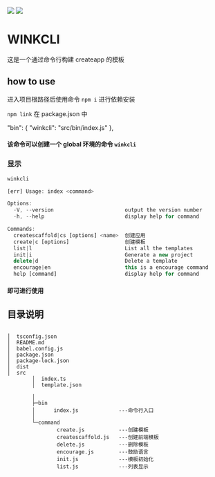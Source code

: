 [![](https://img.shields.io/badge/winkcli-@huawink-blue.svg?style=plastic)]({https://www.npmjs.com/package/winkcli-main})
[![](https://img.shields.io/github/v/release/huahuahuahuahuahua/winkcli-main.svg)]({https://www.npmjs.com/package/winkcli-main})

# WINKCLI

这是一个通过命令行构建 createapp 的模板

## how to use

进入项目根路径后使用命令
`npm i`
进行依赖安装

`npm link`
在 package.json 中

"bin": {
"winkcli": "src/bin/index.js"
},

#### 该命令可以创建一个 global 环境的命令 `winkcli`

### 显示

```js
winkcli

[err] Usage: index <command>

Options:
  -V, --version                       output the version number
  -h, --help                          display help for command

Commands:
  createscaffold|cs [options] <name>  创建应用
  create|c [options]                  创建模板
  list|l                              List all the templates
  init|i                              Generate a new project
  delete|d                            Delete a template
  encourage|en                        this is a encourage command
  help [command]                      display help for command
```

#### 即可进行使用

## 目录说明

```

│  tsconfig.json
│  README.md
│  babel.config.js
│  package.json
│  package-lock.json
│  dist
│  src
        │  index.ts
        │  template.json

        │
        ├─bin
        │      index.js				---命令行入口
        │
        └─command
                create.js			---创建模板
                createscaffold.js	---创建前端模板
                delete.js			---删除模板
                encourage.js		---鼓励语言
                init.js				---模板初始化
                list.js         	---列表显示
```

